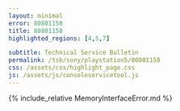 ```yaml
---
layout: minimal
error: 80801158
title: 80801158
highlighted_regions: [4,5,7]

subtitle: Technical Service Bulletin
permalink: /tsb/sony/playstation5/80801158
css: /assets/css/highlight_page.css
js: /assets/js/consoleservicetool.js
---
```


{% include_relative MemoryInterfaceError.md %}
